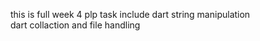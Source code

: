 this is full week 4 plp  task  include dart 
 string manipulation  
 dart collaction and
 file handling 
 
